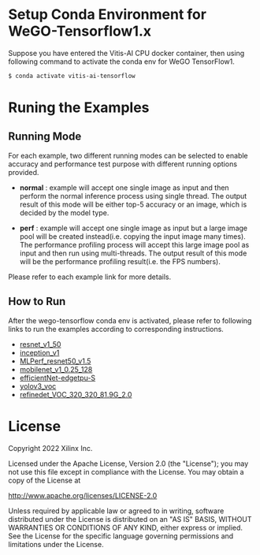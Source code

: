 # Setup Conda Environment for WeGO-Tensorflow1.x

Suppose you have entered the Vitis-AI CPU docker container, then using following command to activate the conda env for WeGO TensorFlow1.

```bash
$ conda activate vitis-ai-tensorflow
```

# Runing the Examples

## Running Mode

For each example, two different running modes can be selected to enable accuracy and performance test purpose with different running options provided.

- **normal** : example will accept one single image as input and then perform the normal inference process using single thread. The output result of this mode will be either top-5 accuracy or an image, which is decided by the model type. 

- **perf** : example will accept one single image as input but a large image pool will be created instead(i.e. copying the input image many times). The performance profiling process will accept this large image pool as input and then run using multi-threads. The output result of this mode will be the performance profiling result(i.e. the FPS numbers).

Please refer to each example link for more details.

## How to Run

After the wego-tensorflow conda env is activated, please refer to following links to run the examples according to corresponding instructions.

- [resnet_v1_50](./classification) 
- [inception_v1](./classification)
- [MLPerf_resnet50_v1.5](./classification)
- [mobilenet_v1_0.25_128](./classification)
- [efficientNet-edgetpu-S](./classification)
- [yolov3_voc](./yolov3_voc)
- [refinedet_VOC_320_320_81.9G_2.0](./refinedet_VOC_320_320_81.9G_2.0)

# License

Copyright 2022 Xilinx Inc.

Licensed under the Apache License, Version 2.0 (the "License"); you may not use this file except in compliance with the License. You may obtain a copy of the License at

http://www.apache.org/licenses/LICENSE-2.0

Unless required by applicable law or agreed to in writing, software distributed under the License is distributed on an "AS IS" BASIS, WITHOUT WARRANTIES OR CONDITIONS OF ANY KIND, either express or implied. See the License for the specific language governing permissions and limitations under the License.
